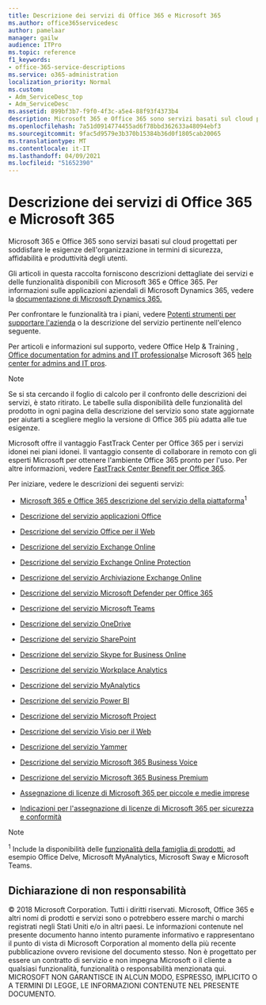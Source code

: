 ```yaml
---
title: Descrizione dei servizi di Office 365 e Microsoft 365
ms.author: office365servicedesc
author: pamelaar
manager: gailw
audience: ITPro
ms.topic: reference
f1_keywords:
- office-365-service-descriptions
ms.service: o365-administration
localization_priority: Normal
ms.custom:
- Adm_ServiceDesc_top
- Adm_ServiceDesc
ms.assetid: 899bf3b7-f9f0-4f3c-a5e4-88f93f4373b4
description: Microsoft 365 e Office 365 sono servizi basati sul cloud progettati per soddisfare le esigenze dell'organizzazione in termini di sicurezza, affidabilità e produttività degli utenti.
ms.openlocfilehash: 7a51d0914774455ad6f78bbd362633a48094ebf3
ms.sourcegitcommit: 9fac5d9579e3b370b15384b36d0f1805cab20065
ms.translationtype: MT
ms.contentlocale: it-IT
ms.lasthandoff: 04/09/2021
ms.locfileid: "51652390"
---
```

# <a name="microsoft-365-and-office-365-service-descriptions"></a>Descrizione dei servizi di Office 365 e Microsoft 365 

Microsoft 365 e Office 365 sono servizi basati sul cloud progettati per soddisfare le esigenze dell'organizzazione in termini di sicurezza, affidabilità e produttività degli utenti. 
  
Gli articoli in questa raccolta forniscono descrizioni dettagliate dei servizi e delle funzionalità disponibili con Microsoft 365 e Office 365. Per informazioni sulle applicazioni aziendali di Microsoft Dynamics 365, vedere la [documentazione di Microsoft Dynamics 365.](/dynamics365/)

Per confrontare le funzionalità tra i piani, vedere [Potenti strumenti per supportare l'azienda](https://go.microsoft.com/fwlink/?LinkID=799177&amp;clcid=0x409) o la descrizione del servizio pertinente nell'elenco seguente. 
  
Per articoli e informazioni sul supporto, vedere Office Help & Training , [Office documentation for admins and IT professionals](/office/)e Microsoft 365 [help](https://support.office.com/) [center for admins and IT pros](/microsoft-365/).
  
> [!NOTE]
> Se si sta cercando il foglio di calcolo per il confronto delle descrizioni dei servizi, è stato ritirato. Le tabelle sulla disponibilità delle funzionalità del prodotto in ogni pagina della descrizione del servizio sono state aggiornate per aiutarti a scegliere meglio la versione di Office 365 più adatta alle tue esigenze. 
  
Microsoft offre il vantaggio FastTrack Center per Office 365 per i servizi idonei nei piani idonei. Il vantaggio consente di collaborare in remoto con gli esperti Microsoft per ottenere l'ambiente Office 365 pronto per l'uso. Per altre informazioni, vedere [FastTrack Center Benefit per Office 365](/fasttrack/O365-fasttrack-benefit-for-office-365).
  
Per iniziare, vedere le descrizioni dei seguenti servizi:
  
- [Microsoft 365 e Office 365 descrizione del servizio della piattaforma](office-365-platform-service-description/office-365-platform-service-description.md)<sup>1</sup>

- [Descrizione del servizio applicazioni Office](office-applications-service-description/office-applications-service-description.md)

- [Descrizione del servizio Office per il Web](office-online-service-description/office-online-service-description.md)

- [Descrizione del servizio Exchange Online](exchange-online-service-description/exchange-online-service-description.md)

- [Descrizione del servizio Exchange Online Protection](exchange-online-protection-service-description/exchange-online-protection-service-description.md)

- [Descrizione del servizio Archiviazione Exchange Online](exchange-online-archiving-service-description/exchange-online-archiving-service-description.md)

- [Descrizione del servizio Microsoft Defender per Office 365](office-365-advanced-threat-protection-service-description.md)

- [Descrizione del servizio Microsoft Teams](teams-service-description.md)

- [Descrizione del servizio OneDrive](onedrive-for-business-service-description.md)

- [Descrizione del servizio SharePoint](sharepoint-online-service-description/sharepoint-online-service-description.md)

- [Descrizione del servizio Skype for Business Online](skype-for-business-online-service-description/skype-for-business-online-service-description.md)

- [Descrizione del servizio Workplace Analytics](workplace-analytics-service-description.md)

- [Descrizione del servizio MyAnalytics](mya-service-description.md)

- [Descrizione del servizio Power BI](power-bi-service-description.md)

- [Descrizione del servizio Microsoft Project](project-online-service-description/project-online-service-description.md)

- [Descrizione del servizio Visio per il Web](visio-online-service-description/visio-online-service-description.md)

- [Descrizione del servizio Yammer](yammer-service-description/yammer-service-description.md)

- [Descrizione del servizio Microsoft 365 Business Voice](microsoft-365-business-voice-service-description.md)

- [Descrizione del servizio Microsoft 365 Business Premium](microsoft-365-service-descriptions/microsoft-365-business-service-description.md)

- [Assegnazione di licenze di Microsoft 365 per piccole e medie imprese](microsoft-365-service-descriptions/licensing-microsoft-365-in-smb.md)

- [Indicazioni per l'assegnazione di licenze di Microsoft 365 per sicurezza e conformità](microsoft-365-service-descriptions/microsoft-365-tenantlevel-services-licensing-guidance/microsoft-365-security-compliance-licensing-guidance.md)


> [!NOTE]
> <sup>1</sup> Include la disponibilità delle [funzionalità della famiglia di prodotti](./office-365-platform-service-description/office-365-suite-features.md), ad esempio Office Delve, Microsoft MyAnalytics, Microsoft Sway e Microsoft Teams.
  
## <a name="disclaimer"></a>Dichiarazione di non responsabilità

&copy; 2018 Microsoft Corporation. Tutti i diritti riservati. Microsoft, Office 365 e altri nomi di prodotti e servizi sono o potrebbero essere marchi o marchi registrati negli Stati Uniti e/o in altri paesi. Le informazioni contenute nel presente documento hanno intento puramente informativo e rappresentano il punto di vista di Microsoft Corporation al momento della più recente pubblicazione ovvero revisione del documento stesso. Non è progettato per essere un contratto di servizio e non impegna Microsoft o il cliente a qualsiasi funzionalità, funzionalità o responsabilità menzionata qui. MICROSOFT NON GARANTISCE IN ALCUN MODO, ESPRESSO, IMPLICITO O A TERMINI DI LEGGE, LE INFORMAZIONI CONTENUTE NEL PRESENTE DOCUMENTO.
